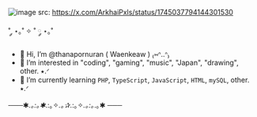 ![image](https://github.com/thanapornuran/thanapornuran/assets/159028034/5bdabebb-cd12-4245-850b-7749aa7cda59)
src: https://x.com/ArkhaiPxls/status/1745037794144301530

˚ ༘ ⋆｡˚ ✧ ˚ ༘ ⋆｡˚

- 👋 Hi, I’m @thanapornuran ( Waenkeaw ) ₍⑅ᐢ..ᐢ₎
- 👀 I’m interested in "coding", "gaming", "music", "Japan", "drawing", other. ⭑.ᐟ
- 🌱 I’m currently learning `PHP`, `TypeScript`, `JavaScript`, `HTML`, `mySQL`, other. ⭑.ᐟ


───✱*.｡:｡✱*.:｡✧*.｡✰*.:｡✧*.｡:｡*.｡✱ ───

<!---
thanapornuran/thanapornuran is a ✨ special ✨ repository because its `README.md` (this file) appears on your GitHub profile.
You can click the Preview link to take a look at your changes.
--->
